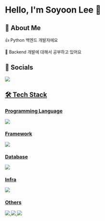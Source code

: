 # Hello, I'm Soyoon Lee 👋
## 💫 About Me
👍 Python 백엔드 개발자에요

🌱 Backend 개발에 대해서 공부하고 있어요

## 💌 Socials
<a href="https://yoon001.tistory.com/"><img src="https://img.shields.io/badge/Tistory-FF4785?style=for-the-badge&logo=Tistory&logoColor=white">

## 🛠 Tech Stack
### Programming Language
<img src="https://img.shields.io/badge/Python-3776AB?style=for-the-badge&logo=Python&logoColor=white">

### Framework
<img src="https://img.shields.io/badge/flask-000000?style=for-the-badge&logo=flask&logoColor=white">
 
### Database
<img src="https://img.shields.io/badge/mysql-4479A1?style=for-the-badge&logo=mysql&logoColor=white">

### Infra
<img src="https://img.shields.io/badge/NGINX-009639?style=for-the-badge&logo=NGINX&logoColor=white">

### Others
<img src="https://img.shields.io/badge/github-181717?style=for-the-badge&logo=github&logoColor=white"> <img src="https://img.shields.io/badge/linux-FCC624?style=for-the-badge&logo=linux&logoColor=black"> <img src="https://img.shields.io/badge/AmazonAWS-232F3E?style=for-the-badge&logo=amazonaws&logoColor=white">



<!--
<img src="https://github-readme-stats.vercel.app/api/top-langs/?username=YOON-bit&layout=compact"><br><br>
-->

<!--
**YOON-bit/YOON-bit** is a ✨ _special_ ✨ repository because its `README.md` (this file) appears on your GitHub profile.

Here are some ideas to get you started:

- 🔭 I’m currently working on ...
- 🌱 I’m currently learning ...
- 👯 I’m looking to collaborate on ...
- 🤔 I’m looking for help with ...
- 💬 Ask me about ...
- 📫 How to reach me: ...
- 😄 Pronouns: ...
- ⚡ Fun fact: ...
-->
